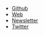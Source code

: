 - [Github](https://github.com/amc1981)
- [Web](https://antoniomuniz.com/)
- [Newsletter](https://www.getrevue.co/profile/antonio_muniz)
- [Twitter](https://twitter.com/Antonio_Muniz_C)

